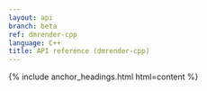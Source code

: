```yaml
---
layout: api
branch: beta
ref: dmrender-cpp
language: C++
title: API reference (dmrender-cpp)
---
```

{% include anchor_headings.html html=content %}